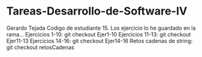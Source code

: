 # Tareas-Desarrollo-de-Software-IV
Gerardo Tejada Codigo de estudiante 15. 
Los ejercicio lo he guardado en la rama... 
Ejercicios 1-10: git checkout Ejer1-10 
Ejercicios 11-13: git checkout Ejer11-13
Ejercicios 14-16: git checkout Ejer14-16
Retos cadenas de string: git checkout retosCadenas
